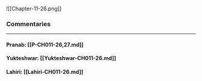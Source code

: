 ![[Chapter-11-26.png]]

### Commentaries

---

#### Pranab: [[P-CH011-26,27.md]]

#### Yukteshwar: [[Yukteshwar-CH011-26.md]]

#### Lahiri: [[Lahiri-CH011-26.md]]
